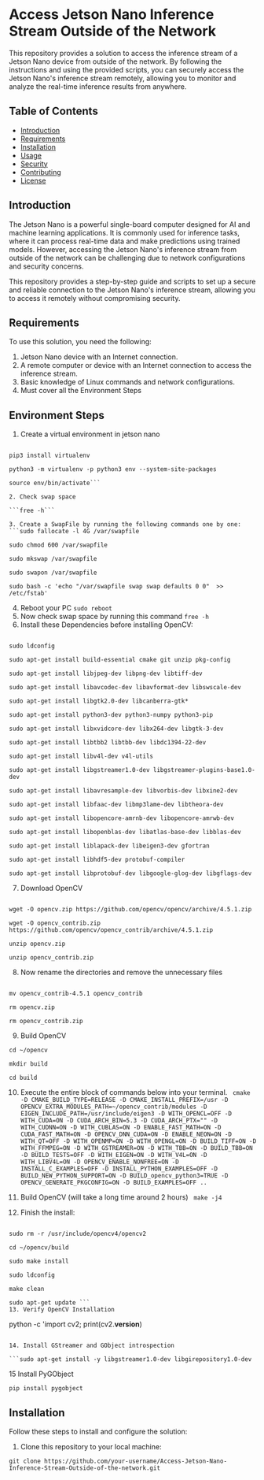 # Access Jetson Nano Inference Stream Outside of the Network

This repository provides a solution to access the inference stream of a Jetson Nano device from outside of the network. By following the instructions and using the provided scripts, you can securely access the Jetson Nano's inference stream remotely, allowing you to monitor and analyze the real-time inference results from anywhere.

## Table of Contents

- [Introduction](#introduction)
- [Requirements](#requirements)
- [Installation](#installation)
- [Usage](#usage)
- [Security](#security)
- [Contributing](#contributing)
- [License](#license)

## Introduction

The Jetson Nano is a powerful single-board computer designed for AI and machine learning applications. It is commonly used for inference tasks, where it can process real-time data and make predictions using trained models. However, accessing the Jetson Nano's inference stream from outside of the network can be challenging due to network configurations and security concerns.

This repository provides a step-by-step guide and scripts to set up a secure and reliable connection to the Jetson Nano's inference stream, allowing you to access it remotely without compromising security.

## Requirements

To use this solution, you need the following:

1. Jetson Nano device with an Internet connection.
2. A remote computer or device with an Internet connection to access the inference stream.
3. Basic knowledge of Linux commands and network configurations.
4. Must cover all the Environment Steps
## Environment Steps
1. Create a  virtual environment in jetson nano
  ``` sudo apt-get install python3-pip 

pip3 install virtualenv 

python3 -m virtualenv -p python3 env --system-site-packages    

source env/bin/activate```

2. Check swap space

```free -h```

3. Create a SwapFile by running the following commands one by one:
```sudo fallocate -l 4G /var/swapfile 

sudo chmod 600 /var/swapfile

sudo mkswap /var/swapfile

sudo swapon /var/swapfile

sudo bash -c 'echo "/var/swapfile swap swap defaults 0 0"  >> /etc/fstab' 
```

4. Reboot your PC
```sudo reboot```
5. Now check swap space  by running this command
```free -h```
6. Install these Dependencies before installing OpenCV:
``` sudo sh -c "echo '/usr/local/cuda/lib64' >> /etc/ld.so.conf.d/nvidia-tegra.conf"

sudo ldconfig

sudo apt-get install build-essential cmake git unzip pkg-config

sudo apt-get install libjpeg-dev libpng-dev libtiff-dev

sudo apt-get install libavcodec-dev libavformat-dev libswscale-dev

sudo apt-get install libgtk2.0-dev libcanberra-gtk*

sudo apt-get install python3-dev python3-numpy python3-pip

sudo apt-get install libxvidcore-dev libx264-dev libgtk-3-dev

sudo apt-get install libtbb2 libtbb-dev libdc1394-22-dev

sudo apt-get install libv4l-dev v4l-utils

sudo apt-get install libgstreamer1.0-dev libgstreamer-plugins-base1.0-dev

sudo apt-get install libavresample-dev libvorbis-dev libxine2-dev

sudo apt-get install libfaac-dev libmp3lame-dev libtheora-dev

sudo apt-get install libopencore-amrnb-dev libopencore-amrwb-dev

sudo apt-get install libopenblas-dev libatlas-base-dev libblas-dev

sudo apt-get install liblapack-dev libeigen3-dev gfortran

sudo apt-get install libhdf5-dev protobuf-compiler

sudo apt-get install libprotobuf-dev libgoogle-glog-dev libgflags-dev
```

7. Download OpenCV
``` cd ~

wget -O opencv.zip https://github.com/opencv/opencv/archive/4.5.1.zip 

wget -O opencv_contrib.zip https://github.com/opencv/opencv_contrib/archive/4.5.1.zip 

unzip opencv.zip 

unzip opencv_contrib.zip
```

8. Now rename the directories and remove the unnecessary files
```mv opencv-4.5.1 opencv

mv opencv_contrib-4.5.1 opencv_contrib

rm opencv.zip

rm opencv_contrib.zip
```

9. Build OpenCV
```
cd ~/opencv

mkdir build

cd build
```

10. Execute the entire block of commands below into your terminal.
``` cmake -D CMAKE_BUILD_TYPE=RELEASE -D CMAKE_INSTALL_PREFIX=/usr -D OPENCV_EXTRA_MODULES_PATH=~/opencv_contrib/modules -D EIGEN_INCLUDE_PATH=/usr/include/eigen3 -D WITH_OPENCL=OFF -D WITH_CUDA=ON -D CUDA_ARCH_BIN=5.3 -D CUDA_ARCH_PTX="" -D WITH_CUDNN=ON -D WITH_CUBLAS=ON -D ENABLE_FAST_MATH=ON -D CUDA_FAST_MATH=ON -D OPENCV_DNN_CUDA=ON -D ENABLE_NEON=ON -D WITH_QT=OFF -D WITH_OPENMP=ON -D WITH_OPENGL=ON -D BUILD_TIFF=ON -D WITH_FFMPEG=ON -D WITH_GSTREAMER=ON -D WITH_TBB=ON -D BUILD_TBB=ON -D BUILD_TESTS=OFF -D WITH_EIGEN=ON -D WITH_V4L=ON -D WITH_LIBV4L=ON -D OPENCV_ENABLE_NONFREE=ON -D INSTALL_C_EXAMPLES=OFF -D INSTALL_PYTHON_EXAMPLES=OFF -D BUILD_NEW_PYTHON_SUPPORT=ON -D BUILD_opencv_python3=TRUE -D OPENCV_GENERATE_PKGCONFIG=ON -D BUILD_EXAMPLES=OFF ..```

11. Build OpenCV (will take a long time around 2 hours)
``` make -j4```

12. Finish the install:
```cd ~

sudo rm -r /usr/include/opencv4/opencv2

cd ~/opencv/build

sudo make install

sudo ldconfig

make clean

sudo apt-get update ```
13. Verify OpenCV Installation
```
python -c 'import cv2; print(cv2.__version__)
```

14. Install GStreamer and GObject introspection

```sudo apt-get install -y libgstreamer1.0-dev libgirepository1.0-dev
```
15 Install PyGObject

```pip install pygobject```

## Installation

Follow these steps to install and configure the solution:

1. Clone this repository to your local machine:

```shell
git clone https://github.com/your-username/Access-Jetson-Nano-Inference-Stream-Outside-of-the-network.git
